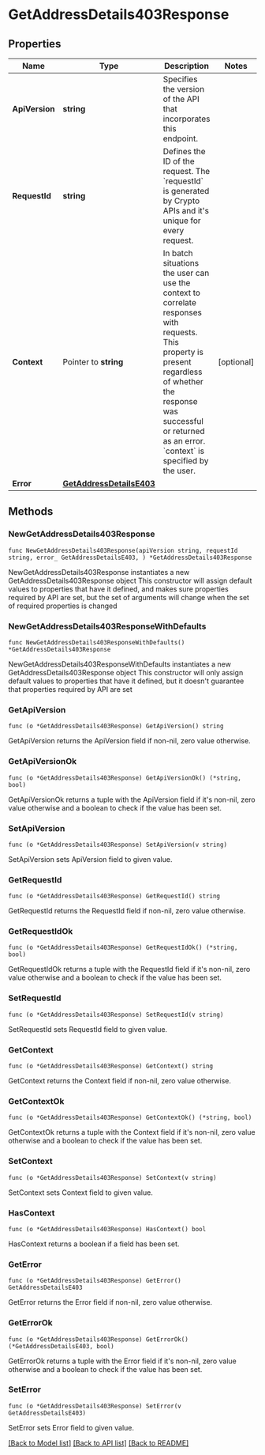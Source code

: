 # GetAddressDetails403Response

## Properties

Name | Type | Description | Notes
------------ | ------------- | ------------- | -------------
**ApiVersion** | **string** | Specifies the version of the API that incorporates this endpoint. | 
**RequestId** | **string** | Defines the ID of the request. The &#x60;requestId&#x60; is generated by Crypto APIs and it&#39;s unique for every request. | 
**Context** | Pointer to **string** | In batch situations the user can use the context to correlate responses with requests. This property is present regardless of whether the response was successful or returned as an error. &#x60;context&#x60; is specified by the user. | [optional] 
**Error** | [**GetAddressDetailsE403**](GetAddressDetailsE403.md) |  | 

## Methods

### NewGetAddressDetails403Response

`func NewGetAddressDetails403Response(apiVersion string, requestId string, error_ GetAddressDetailsE403, ) *GetAddressDetails403Response`

NewGetAddressDetails403Response instantiates a new GetAddressDetails403Response object
This constructor will assign default values to properties that have it defined,
and makes sure properties required by API are set, but the set of arguments
will change when the set of required properties is changed

### NewGetAddressDetails403ResponseWithDefaults

`func NewGetAddressDetails403ResponseWithDefaults() *GetAddressDetails403Response`

NewGetAddressDetails403ResponseWithDefaults instantiates a new GetAddressDetails403Response object
This constructor will only assign default values to properties that have it defined,
but it doesn't guarantee that properties required by API are set

### GetApiVersion

`func (o *GetAddressDetails403Response) GetApiVersion() string`

GetApiVersion returns the ApiVersion field if non-nil, zero value otherwise.

### GetApiVersionOk

`func (o *GetAddressDetails403Response) GetApiVersionOk() (*string, bool)`

GetApiVersionOk returns a tuple with the ApiVersion field if it's non-nil, zero value otherwise
and a boolean to check if the value has been set.

### SetApiVersion

`func (o *GetAddressDetails403Response) SetApiVersion(v string)`

SetApiVersion sets ApiVersion field to given value.


### GetRequestId

`func (o *GetAddressDetails403Response) GetRequestId() string`

GetRequestId returns the RequestId field if non-nil, zero value otherwise.

### GetRequestIdOk

`func (o *GetAddressDetails403Response) GetRequestIdOk() (*string, bool)`

GetRequestIdOk returns a tuple with the RequestId field if it's non-nil, zero value otherwise
and a boolean to check if the value has been set.

### SetRequestId

`func (o *GetAddressDetails403Response) SetRequestId(v string)`

SetRequestId sets RequestId field to given value.


### GetContext

`func (o *GetAddressDetails403Response) GetContext() string`

GetContext returns the Context field if non-nil, zero value otherwise.

### GetContextOk

`func (o *GetAddressDetails403Response) GetContextOk() (*string, bool)`

GetContextOk returns a tuple with the Context field if it's non-nil, zero value otherwise
and a boolean to check if the value has been set.

### SetContext

`func (o *GetAddressDetails403Response) SetContext(v string)`

SetContext sets Context field to given value.

### HasContext

`func (o *GetAddressDetails403Response) HasContext() bool`

HasContext returns a boolean if a field has been set.

### GetError

`func (o *GetAddressDetails403Response) GetError() GetAddressDetailsE403`

GetError returns the Error field if non-nil, zero value otherwise.

### GetErrorOk

`func (o *GetAddressDetails403Response) GetErrorOk() (*GetAddressDetailsE403, bool)`

GetErrorOk returns a tuple with the Error field if it's non-nil, zero value otherwise
and a boolean to check if the value has been set.

### SetError

`func (o *GetAddressDetails403Response) SetError(v GetAddressDetailsE403)`

SetError sets Error field to given value.



[[Back to Model list]](../README.md#documentation-for-models) [[Back to API list]](../README.md#documentation-for-api-endpoints) [[Back to README]](../README.md)


